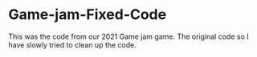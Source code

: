 # Game-jam-Fixed-Code
This was the code from our 2021 Game jam game. The  original code so I have slowly tried to clean up the code.
